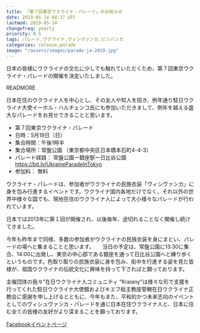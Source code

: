 ```yaml
---
title: 「第７回東京ウクライナ・パレード」のお知らせ
date: 2019-05-14 04:37 UTC
lastmod: 2019-05-14
changefreq: yearly
priority: 0.5
tags: パレード,ウクライナ,ヴィシヴァンカ,ビシバンカ
categories: release,parade
image: "/assets/images/parade-ja-2019.jpg"
---
```


日本の皆様にウクライナの文化に少しでも触れていただくため、第７回東京ウクライナ・パレードの開催を決定いたしました。

READMORE

日本在住のウクライナ人を中心とし、その友人や知人を招き、例年通り駐日ウクライナ大使イーホル・ハルチェンコ氏にも参加いただきまして、例年を越える盛大なパレードをお見せできることと思います。

- 第７回東京ウクライナ・パレード
- 日時：5月19日（日）
- 集合時間：午後1時半
- 集合場所：常盤公園 （東京都中央区日本橋本石町4-4-3）
- パレード経路： 常盤公園ー銀座駅ー日比谷公園  <a target="_blank" href="https://bit.ly/UkraineParadeInTokyo">https://bit.ly/UkraineParadeInTokyo</a>
- 参加料： 無料

ウクライナ・パレードは、参加者がウクライナの民族衣装「ヴィシヴァンカ」に身を包み行進するイベントです。ウクライナ国内各地だけでなく、それ以外の世界中様々な国でも、現地在住のウクライナ人によって大小様々なパレードが行われています。　

日本では2013年に第１回が開催され、以後毎年、途切れることなく開催し続けてきました。

今年も昨年まで同様、多数の参加者がウクライナの民族衣装を身にまとい、パレードの場へと集まることと思います。
　
当日の予定は、常盤公園に13:30に集合、14:00に出発し、東京の中心部である銀座を通って日比谷公園へと練り歩くというものです。色取り取りの民族衣装に身を包み、街中を行進する姿を見た皆様が、祖国ウクライナの伝統文化に興味を持って下さればと願っております。

主催団体の我々”在日ウクライナ人コミュニティ “Kraiany”は様々な形で支援を行ってくれた駐日ウクライナ大使館およびキエフ総主教座管轄在日ウクライナ正教会に感謝を申し上げるとともに、今年もまた、平和的かつ未来志向のイベントとしてのヴィシュヴァンカ・パレードを通じ日本在住ウクライナ人と、日本に住む全ての皆様の友好がより深まることを願っております。

<a href="https://www.facebook.com/events/2278051682450891/" target="_blank">Facebookイベントページ</a>
